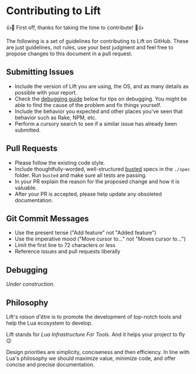 # Contributing to Lift

:+1::tada: First off, thanks for taking the time to contribute! :tada::+1:

The following is a set of guidelines for contributing to Lift on GitHub.
These are just guidelines, not rules, use your best judgment and feel free to
propose changes to this document in a pull request.

## Submitting Issues

* Include the version of Lift you are using, the OS, and as many details as
  possible with your report.
* Check the [debugging guide](#debugging) below for tips on debugging.
  You might be able to find the cause of the problem and fix things yourself.
* Include the behavior you expected and other places you've seen that behavior
  such as Rake, NPM, etc.
* Perform a cursory search to see if a similar issue has already been submitted.

## Pull Requests

* Please follow the existing code style.
* Include thoughtfully-worded, well-structured [busted] specs in the `./spec`
  folder. Run `busted` and make sure all tests are passing.
* In your PR explain the reason for the proposed change and how it is valuable.
* After your PR is accepted, please help update any obsoleted documentation.

## Git Commit Messages

* Use the present tense ("Add feature" not "Added feature")
* Use the imperative mood ("Move cursor to..." not "Moves cursor to...")
* Limit the first line to 72 characters or less
* Reference issues and pull requests liberally

## Debugging

_Under construction._

## Philosophy

Lift's _raison d'être_ is to promote the development of top-notch tools and
help the Lua ecosystem to develop.

Lift stands for _Lua Infrastructure For Tools_.
And it helps your project to fly :wink:

Design priorities are simplicity, conciseness and then efficiency. In line
with Lua's philosophy we should maximize value, minimize code, and offer
concise and precise documentation.

[busted]: http://olivinelabs.com/busted
